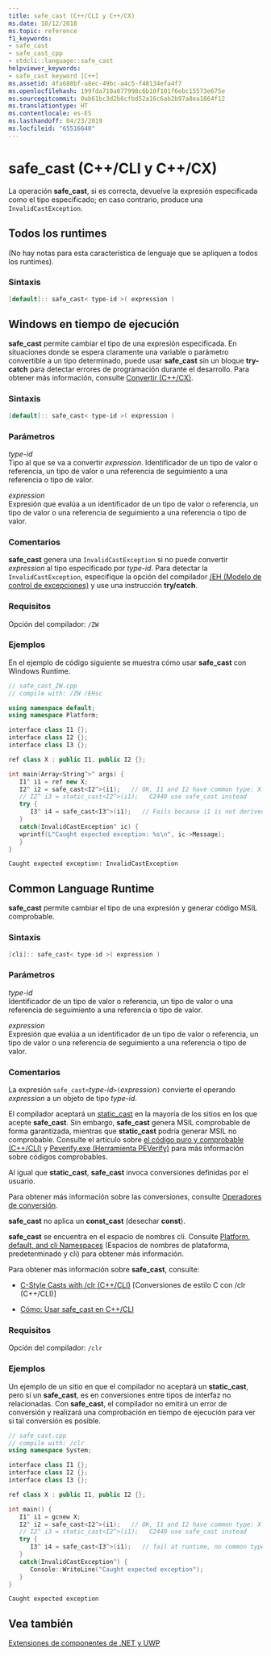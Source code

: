 ```yaml
---
title: safe_cast (C++/CLI y C++/CX)
ms.date: 10/12/2018
ms.topic: reference
f1_keywords:
- safe_cast
- safe_cast_cpp
- stdcli::language::safe_cast
helpviewer_keywords:
- safe_cast keyword [C++]
ms.assetid: 4fa688bf-a8ec-49bc-a4c5-f48134efa4f7
ms.openlocfilehash: 199fda710a077998c6b10f101f6ebc15573e675e
ms.sourcegitcommit: 0ab61bc3d2b6cfbd52a16c6ab2b97a8ea1864f12
ms.translationtype: HT
ms.contentlocale: es-ES
ms.lasthandoff: 04/23/2019
ms.locfileid: "65516640"
---
```

# <a name="safecast-ccli-and-ccx"></a>safe_cast (C++/CLI y C++/CX)

La operación **safe_cast**, si es correcta, devuelve la expresión especificada como el tipo especificado; en caso contrario, produce una `InvalidCastException`.

## <a name="all-runtimes"></a>Todos los runtimes

(No hay notas para esta característica de lenguaje que se apliquen a todos los runtimes).

### <a name="syntax"></a>Sintaxis

```cpp
[default]:: safe_cast< type-id >( expression )
```

## <a name="windows-runtime"></a>Windows en tiempo de ejecución

**safe_cast** permite cambiar el tipo de una expresión especificada. En situaciones donde se espera claramente una variable o parámetro convertible a un tipo determinado, puede usar **safe_cast** sin un bloque **try-catch** para detectar errores de programación durante el desarrollo. Para obtener más información, consulte [Convertir (C++/CX)](https://msdn.microsoft.com/library/windows/apps/hh755802.aspx).

### <a name="syntax"></a>Sintaxis

```cpp
[default]:: safe_cast< type-id >( expression )
```

### <a name="parameters"></a>Parámetros

*type-id*<br/>
Tipo al que se va a convertir *expression*. Identificador de un tipo de valor o referencia, un tipo de valor o una referencia de seguimiento a una referencia o tipo de valor.

*expression*<br/>
Expresión que evalúa a un identificador de un tipo de valor o referencia, un tipo de valor o una referencia de seguimiento a una referencia o tipo de valor.

### <a name="remarks"></a>Comentarios

**safe_cast** genera una `InvalidCastException` si no puede convertir *expression* al tipo especificado por *type-id*. Para detectar la `InvalidCastException`, especifique la opción del compilador [/EH (Modelo de control de excepciones)](../build/reference/eh-exception-handling-model.md) y use una instrucción **try/catch**.

### <a name="requirements"></a>Requisitos

Opción del compilador: `/ZW`

### <a name="examples"></a>Ejemplos

En el ejemplo de código siguiente se muestra cómo usar **safe_cast** con Windows Runtime.

```cpp
// safe_cast_ZW.cpp
// compile with: /ZW /EHsc

using namespace default;
using namespace Platform;

interface class I1 {};
interface class I2 {};
interface class I3 {};

ref class X : public I1, public I2 {};

int main(Array<String^>^ args) {
   I1^ i1 = ref new X;
   I2^ i2 = safe_cast<I2^>(i1);   // OK, I1 and I2 have common type: X
   // I2^ i3 = static_cast<I2^>(i1);   C2440 use safe_cast instead
   try {
      I3^ i4 = safe_cast<I3^>(i1);   // Fails because i1 is not derived from I3.
   }
   catch(InvalidCastException^ ic) {
   wprintf(L"Caught expected exception: %s\n", ic->Message);
   }
}
```

```Output
Caught expected exception: InvalidCastException
```

## <a name="common-language-runtime"></a>Common Language Runtime

**safe_cast** permite cambiar el tipo de una expresión y generar código MSIL comprobable.

### <a name="syntax"></a>Sintaxis

```cpp
[cli]:: safe_cast< type-id >( expression )
```

### <a name="parameters"></a>Parámetros

*type-id*<br/>
Identificador de un tipo de valor o referencia, un tipo de valor o una referencia de seguimiento a una referencia o tipo de valor.

*expression*<br/>
Expresión que evalúa a un identificador de un tipo de valor o referencia, un tipo de valor o una referencia de seguimiento a una referencia o tipo de valor.

### <a name="remarks"></a>Comentarios

La expresión `safe_cast<`*type-id*`>(`*expression*`)` convierte el operando *expression* a un objeto de tipo *type-id*.

El compilador aceptará un [static_cast](../cpp/static-cast-operator.md) en la mayoría de los sitios en los que acepte **safe_cast**.  Sin embargo, **safe_cast** genera MSIL comprobable de forma garantizada, mientras que **static_cast** podría generar MSIL no comprobable.  Consulte el artículo sobre [el código puro y comprobable (C++/CLI)](../dotnet/pure-and-verifiable-code-cpp-cli.md) y [Peverify.exe (Herramienta PEVerify)](/dotnet/framework/tools/peverify-exe-peverify-tool) para más información sobre códigos comprobables.

Al igual que **static_cast**, **safe_cast** invoca conversiones definidas por el usuario.

Para obtener más información sobre las conversiones, consulte [Operadores de conversión](../cpp/casting-operators.md).

**safe_cast** no aplica un **const_cast** (desechar **const**).

**safe_cast** se encuentra en el espacio de nombres cli.  Consulte [Platform, default, and cli Namespaces](platform-default-and-cli-namespaces-cpp-component-extensions.md) (Espacios de nombres de plataforma, predeterminado y cli) para obtener más información.

Para obtener más información sobre **safe_cast**, consulte:

- [C-Style Casts with /clr (C++/CLI)](c-style-casts-with-clr-cpp-cli.md) [Conversiones de estilo C con /clr (C++/CLI)]

- [Cómo: Usar safe_cast en C++/CLI](../dotnet/how-to-use-safe-cast-in-cpp-cli.md)

### <a name="requirements"></a>Requisitos

Opción del compilador: `/clr`

### <a name="examples"></a>Ejemplos

Un ejemplo de un sitio en que el compilador no aceptará un **static_cast**, pero sí un **safe_cast**, es en conversiones entre tipos de interfaz no relacionadas.  Con **safe_cast**, el compilador no emitirá un error de conversión y realizará una comprobación en tiempo de ejecución para ver si tal conversión es posible.

```cpp
// safe_cast.cpp
// compile with: /clr
using namespace System;

interface class I1 {};
interface class I2 {};
interface class I3 {};

ref class X : public I1, public I2 {};

int main() {
   I1^ i1 = gcnew X;
   I2^ i2 = safe_cast<I2^>(i1);   // OK, I1 and I2 have common type: X
   // I2^ i3 = static_cast<I2^>(i1);   C2440 use safe_cast instead
   try {
      I3^ i4 = safe_cast<I3^>(i1);   // fail at runtime, no common type
   }
   catch(InvalidCastException^) {
      Console::WriteLine("Caught expected exception");
   }
}
```

```Output
Caught expected exception
```

## <a name="see-also"></a>Vea también

[Extensiones de componentes de .NET y UWP](component-extensions-for-runtime-platforms.md)
